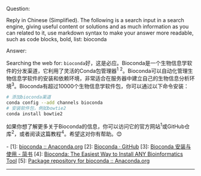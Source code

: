 Question:

Reply in Chinese (Simplified).
The following is a search input in a search engine, giving useful content or solutions and as much information as you can related to it, use markdown syntax to make your answer more readable, such as code blocks, bold, list:
bioconda

Answer:

Searching the web for: `bioconda`好，这是必应。Bioconda是一个生物信息学软件的分发渠道，它利用了灵活的Conda包管理器<sup>1</sup> <sup>2</sup>。Bioconda可以自动化管理生物信息学软件的安装和依赖环境，非常适合在服务器中建立自己的生物信息分析环境<sup>3</sup>。Bioconda有超过10000个生物信息学软件包，你可以通过以下命令安装：

```bash
# 添加bioconda渠道
conda config --add channels bioconda
# 安装软件包，例如bowtie2
conda install bowtie2
```

如果你想了解更多关于Bioconda的信息，你可以访问它的官方网站<sup>1</sup>或GitHub仓库<sup>2</sup>，或者阅读这篇教程<sup>4</sup>。希望这对你有帮助。😊

\-
\[1]: [bioconda :: Anaconda.org](https://anaconda.org/bioconda)
\[2]: [Bioconda · GitHub](https://github.com/bioconda)
\[3]: [Bioconda 安装与使用 - 简书](https://www.jianshu.com/p/a20bb8c0bc5c)
\[4]: [Bioconda: The Easiest Way to Install ANY Bioinformatics Tool](https://onestopdataanalysis.com/conda-bioinformatics/)
\[5]: [Package repository for bioconda :: Anaconda.org](https://anaconda.org/bioconda/repo)

<hr/>

